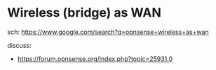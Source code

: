 # Wireless (bridge) as WAN
sch: https://www.google.com/search?q=opnsense+wireless+as+wan

discuss:
- https://forum.opnsense.org/index.php?topic=25931.0
